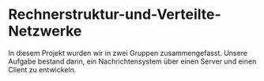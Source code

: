 # Rechnerstruktur-und-Verteilte-Netzwerke
In diesem Projekt wurden wir in zwei Gruppen zusammengefasst. Unsere Aufgabe bestand darin, ein Nachrichtensystem über einen Server und einen Client zu entwickeln.
